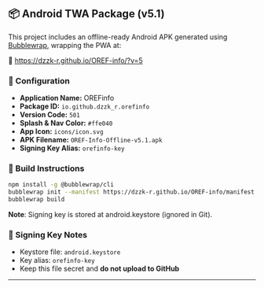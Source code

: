 ## 📦 Android TWA Package (v5.1)

This project includes an offline-ready Android APK generated using [Bubblewrap](https://github.com/GoogleChromeLabs/bubblewrap), wrapping the PWA at:

🔗 https://dzzk-r.github.io/OREF-info/?v=5

### 🔧 Configuration

- **Application Name:** OREFinfo
- **Package ID:** `io.github.dzzk_r.orefinfo`
- **Version Code:** `501`
- **Splash & Nav Color:** `#ffe040`
- **App Icon:** `icons/icon.svg`
- **APK Filename:** `OREF-Info-Offline-v5.1.apk`
- **Signing Key Alias:** `orefinfo-key`

### 📜 Build Instructions

```bash
npm install -g @bubblewrap/cli
bubblewrap init --manifest https://dzzk-r.github.io/OREF-info/manifest.json
bubblewrap build
```

**Note**: Signing key is stored at android.keystore (ignored in Git).

### 🔐 Signing Key Notes
- Keystore file: `android.keystore`
- Key alias: `orefinfo-key`
- Keep this file secret and **do not upload to GitHub**

---

